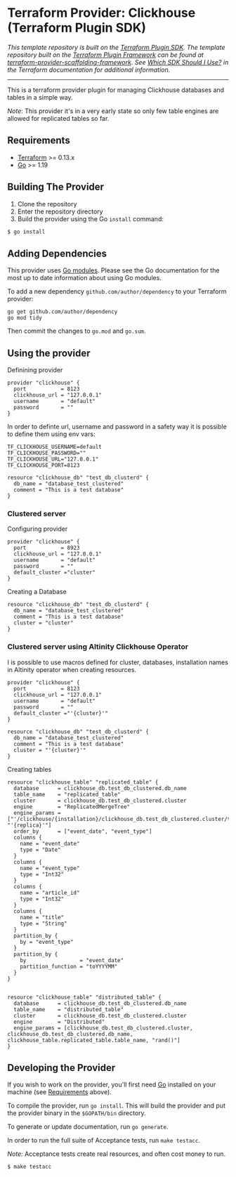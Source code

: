 # Terraform Provider: Clickhouse (Terraform Plugin SDK)

_This template repository is built on the [Terraform Plugin SDK](https://github.com/hashicorp/terraform-plugin-sdk). The template repository built on the [Terraform Plugin Framework](https://github.com/hashicorp/terraform-plugin-framework) can be found at [terraform-provider-scaffolding-framework](https://github.com/hashicorp/terraform-provider-scaffolding-framework). See [Which SDK Should I Use?](https://www.terraform.io/docs/plugin/which-sdk.html) in the Terraform documentation for additional information._

----

This is a terraform provider plugin for managing Clickhouse databases and tables in a simple way.

_Note_: This provider it's in a very early state so only few table engines are allowed for replicated tables so far.


## Requirements

-	[Terraform](https://www.terraform.io/downloads.html) >= 0.13.x
-	[Go](https://golang.org/doc/install) >= 1.19

## Building The Provider

1. Clone the repository
1. Enter the repository directory
1. Build the provider using the Go `install` command: 
```sh
$ go install
```

## Adding Dependencies

This provider uses [Go modules](https://github.com/golang/go/wiki/Modules).
Please see the Go documentation for the most up to date information about using Go modules.

To add a new dependency `github.com/author/dependency` to your Terraform provider:

```
go get github.com/author/dependency
go mod tidy
```

Then commit the changes to `go.mod` and `go.sum`.

## Using the provider


Definining provider

```hcl
provider "clickhouse" {
  port           = 8123
  clickhouse_url = "127.0.0.1"
  username       = "default"
  password       = ""
}
```

In order to definte url, username and password in a safety way it is possible to define them using env vars:

```config
TF_CLICKHOUSE_USERNAME=default
TF_CLICKHOUSE_PASSWORD=""
TF_CLICKHOUSE_URL="127.0.0.1"
TF_CLICKHOUSE_PORT=8123
```

```hcl
resource "clickhouse_db" "test_db_clusterd" {
  db_name = "database_test_clustered"
  comment = "This is a test database"
}
```

### Clustered server

Configuring provider

```hcl
provider "clickhouse" {
  port           = 8923
  clickhouse_url = "127.0.0.1"
  username       = "default"
  password       = ""
  default_cluster ="cluster"
}
```

Creating a Database

```hcl
resource "clickhouse_db" "test_db_clusterd" {
  db_name = "database_test_clustered"
  comment = "This is a test database"
  cluster = "cluster"
}
```

### Clustered server using Altinity Clickhouse Operator

I is possible to use macros defined for cluster, databases, installation names in Altinity operator when creating resources.

```hcl
provider "clickhouse" {
  port           = 8123
  clickhouse_url = "127.0.0.1"
  username       = "default"
  password       = ""
  default_cluster ="'{cluster}'"
}
```

```hcl
resource "clickhouse_db" "test_db_clusterd" {
  db_name = "database_test_clustered"
  comment = "This is a test database"
  cluster = "'{cluster}'"
}
```

Creating tables

```hcl
resource "clickhouse_table" "replicated_table" {
  database      = clickhouse_db.test_db_clustered.db_name
  table_name    = "replicated_table"
  cluster       = clickhouse_db.test_db_clustered.cluster
  engine        = "ReplicatedMergeTree"
  engine_params = ["'/clickhouse/{installation}/clickhouse_db.test_db_clustered.cluster/tables/{shard}/{database}/{table}'", "'{replica}'"]
  order_by      = ["event_date", "event_type"]
  columns {
    name = "event_date"
    type = "Date"
  }
  columns {
    name = "event_type"
    type = "Int32"
  }
  columns {
    name = "article_id"
    type = "Int32"
  }
  columns {
    name = "title"
    type = "String"
  }
  partition_by {
    by = "event_type"
  }
  partition_by {
    by                 = "event_date"
    partition_function = "toYYYYMM"
  }
}


resource "clickhouse_table" "distributed_table" {
  database      = clickhouse_db.test_db_clustered.db_name
  table_name    = "distributed_table"
  cluster       = clickhouse_db.test_db_clustered.cluster
  engine        = "Distributed"
  engine_params = [clickhouse_db.test_db_clustered.cluster, clickhouse_db.test_db_clustered.db_name, clickhouse_table.replicated_table.table_name, "rand()"]
}
```

## Developing the Provider

If you wish to work on the provider, you'll first need [Go](http://www.golang.org) installed on your machine (see [Requirements](#requirements) above).

To compile the provider, run `go install`. This will build the provider and put the provider binary in the `$GOPATH/bin` directory.

To generate or update documentation, run `go generate`.

In order to run the full suite of Acceptance tests, run `make testacc`.

_Note:_ Acceptance tests create real resources, and often cost money to run.

```sh
$ make testacc
```
